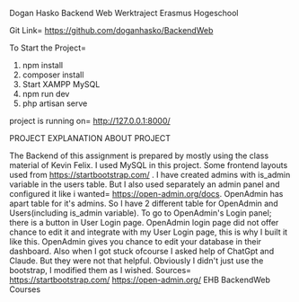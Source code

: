Dogan Hasko
Backend Web Werktraject Erasmus Hogeschool

Git Link= https://github.com/doganhasko/BackendWeb

To Start the Project=
1) npm install
2) composer install
3) Start XAMPP MySQL
4) npm run dev
5) php artisan serve

project is running on= http://127.0.0.1:8000/

PROJECT EXPLANATION
ABOUT PROJECT

The Backend of this assignment is prepared by mostly using the class material of Kevin Felix. I used MySQL in this project.
Some frontend layouts used from https://startbootstrap.com/ . I have created admins with is_admin variable in the users table. But I also used separately an admin panel and configured it like i wanted= https://open-admin.org/docs. OpenAdmin has apart table for it's admins. So I have 2 different table for OpenAdmin and Users(including is_admin variable). To go to OpenAdmin's Login panel; there is a button in User Login page. OpenAdmin login page did not offer chance to edit it and integrate with my User Login page, this is why I built it like this. OpenAdmin gives you chance to edit your database in their dashboard.
Also when I got stuck ofcourse I asked help of ChatGpt and Claude. But they were not that helpful.
Obviously I didn't just use the bootstrap, I modified them as I wished.
Sources=
https://startbootstrap.com/
https://open-admin.org/
EHB BackendWeb Courses